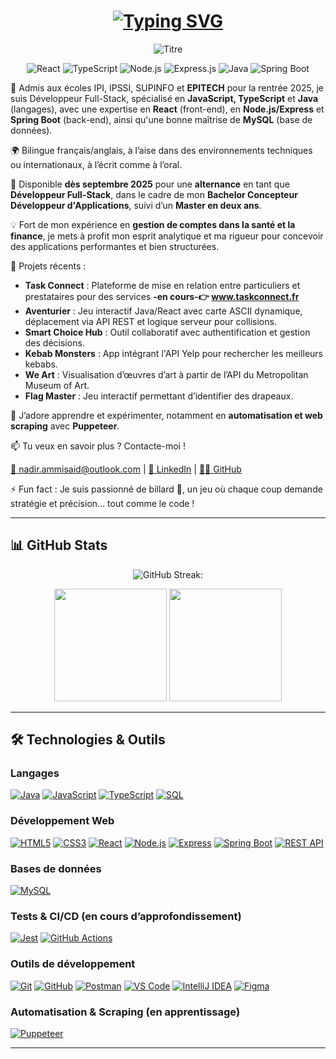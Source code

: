 <h1 align="center">
  <a href="https://git.io/typing-svg">
    <img src="https://readme-typing-svg.herokuapp.com?font=Fira+Code&size=30&duration=3000&pause=1000&color=ad9e76&center=true&width=600&lines=Hello+World!+👋;I'm+Nadir;+Full+Stack+Web+Developer;Ready+to+build,+learn+and+grow+🚀;Passionate+about+code+💻" alt="Typing SVG" />
  </a>
</h1>

<p align="center">
  <img src="https://img.shields.io/badge/Nadir%20Ammi--Said-Full--Stack%20Web%20Developer-blue?style=for-the-badge&logo=react" alt="Titre">
</p>

<p align="center">
  <img src="https://img.shields.io/badge/React-%2361DAFB?style=for-the-badge&logo=react&logoColor=black" alt="React">
  <img src="https://img.shields.io/badge/TypeScript-%233178C6?style=for-the-badge&logo=typescript&logoColor=white" alt="TypeScript">
  <img src="https://img.shields.io/badge/Node.js-%23339933?style=for-the-badge&logo=node.js&logoColor=white" alt="Node.js">
  <img src="https://img.shields.io/badge/Express.js-000000?style=for-the-badge&logo=express&logoColor=white" alt="Express.js">
  <img src="https://img.shields.io/badge/Java-%23ED8B00?style=for-the-badge&logo=java&logoColor=white" alt="Java">
  <img src="https://img.shields.io/badge/Spring_Boot-6DB33F?style=for-the-badge&logo=spring-boot&logoColor=white" alt="Spring Boot">
  
</p>

🔭 Admis aux écoles IPI, IPSSI, SUPINFO et **EPITECH** pour la rentrée 2025, je suis Développeur Full-Stack, spécialisé en **JavaScript, TypeScript** et **Java** (langages), avec une expertise en **React** (front-end), en **Node.js/Express** et **Spring Boot** (back-end), ainsi qu'une bonne maîtrise de **MySQL** (base de données).

🌍 Bilingue français/anglais, à l’aise dans des environnements techniques ou internationaux, à l’écrit comme à l’oral.

🔎 Disponible **dès septembre 2025** pour une **alternance** en tant que **Développeur Full-Stack**, dans le cadre de mon **Bachelor Concepteur Développeur d'Applications**, suivi d’un **Master en deux ans**.

💡 Fort de mon expérience en **gestion de comptes dans la santé et la finance**, je mets à profit mon esprit analytique et ma rigueur pour concevoir des applications performantes et bien structurées.

🚀 Projets récents :
- **Task Connect** : Plateforme de mise en relation entre particuliers et prestataires pour des services **-en cours-👉 www.taskconnect.fr**
- **Aventurier** : Jeu interactif Java/React avec carte ASCII dynamique, déplacement via API REST et logique serveur pour collisions.
- **Smart Choice Hub** : Outil collaboratif avec authentification et gestion des décisions.
- **Kebab Monsters** : App intégrant l'API Yelp pour rechercher les meilleurs kebabs.
- **We Art** : Visualisation d’œuvres d’art à partir de l’API du Metropolitan Museum of Art.
- **Flag Master** : Jeu interactif permettant d’identifier des drapeaux.

🌱 J’adore apprendre et expérimenter, notamment en **automatisation et web scraping** avec **Puppeteer**.


📫 Tu veux en savoir plus ? Contacte-moi !

[📩 nadir.ammisaid@outlook.com](mailto:nadir.ammisaid@outlook.com) | [💼 LinkedIn](https://www.linkedin.com/in/nadir-ammisaid/) | [👨‍💻 GitHub](https://github.com/nadir-ammisaid)

⚡ Fun fact : Je suis passionné de billard 🎱, un jeu où chaque coup demande stratégie et précision… tout comme le code !

---

## 📊 GitHub Stats
<div align="center">
  
  ![GitHub Streak:](https://nirzak-streak-stats.vercel.app?user=nadir-ammisaid&theme=default)
  
</div>

<div align="center">
  
  <img height="180em" src="https://github-readme-stats.vercel.app/api?username=nadir-ammisaid&show_icons=true&theme=default" />
  
  <img height="180em" src="https://github-readme-stats.vercel.app/api/top-langs/?username=nadir-ammisaid&layout=compact&theme=default" />
  
</div>




---

## 🛠️ Technologies & Outils

### **Langages**  
[![Java](https://img.shields.io/badge/-Java-ED8B00?style=flat-square&logo=java&logoColor=white)](https://www.java.com/)
[![JavaScript](https://img.shields.io/badge/-JavaScript-F7DF1E?style=flat-square&logo=javascript&logoColor=black)](https://developer.mozilla.org/fr/docs/Web/JavaScript)
[![TypeScript](https://img.shields.io/badge/-TypeScript-3178C6?style=flat-square&logo=typescript&logoColor=white)](https://www.typescriptlang.org/)
[![SQL](https://img.shields.io/badge/-SQL-4479A1?style=flat-square&logo=postgresql&logoColor=white)](https://fr.wikipedia.org/wiki/Structured_Query_Language)

### **Développement Web**  
[![HTML5](https://img.shields.io/badge/-HTML5-E34F26?style=flat-square&logo=html5&logoColor=white)](https://developer.mozilla.org/fr/docs/Web/HTML)
[![CSS3](https://img.shields.io/badge/-CSS3-1572B6?style=flat-square&logo=css3&logoColor=white)](https://developer.mozilla.org/fr/docs/Web/CSS)
[![React](https://img.shields.io/badge/-React-61DAFB?style=flat-square&logo=react&logoColor=black)](https://fr.reactjs.org/)
[![Node.js](https://img.shields.io/badge/-Node.js-339933?style=flat-square&logo=node.js&logoColor=white)](https://nodejs.org/fr)
[![Express](https://img.shields.io/badge/-Express-000000?style=flat-square&logo=express&logoColor=white)](https://expressjs.com/fr/)
[![Spring Boot](https://img.shields.io/badge/-Spring%20Boot-6DB33F?style=flat-square&logo=spring-boot&logoColor=white)](https://spring.io/projects/spring-boot)
[![REST API](https://img.shields.io/badge/-API%20REST-006400?style=flat-square&logo=cloudflare&logoColor=white)](https://restfulapi.net/)

### **Bases de données**  
[![MySQL](https://img.shields.io/badge/-MySQL-4479A1?style=flat-square&logo=mysql&logoColor=white)](https://www.mysql.com/)

### **Tests & CI/CD (en cours d’approfondissement)**  
[![Jest](https://img.shields.io/badge/-Jest-C21325?style=flat-square&logo=jest&logoColor=white)](https://jestjs.io/)
[![GitHub Actions](https://img.shields.io/badge/-GitHub%20Actions-2088FF?style=flat-square&logo=github-actions&logoColor=white)](https://github.com/features/actions)

### **Outils de développement**  
[![Git](https://img.shields.io/badge/-Git-F05032?style=flat-square&logo=git&logoColor=white)](https://git-scm.com/)
[![GitHub](https://img.shields.io/badge/-GitHub-181717?style=flat-square&logo=github&logoColor=white)](https://github.com/nadir-ammisaid)
[![Postman](https://img.shields.io/badge/-Postman-FF6C37?style=flat-square&logo=postman&logoColor=white)](https://www.postman.com/)
[![VS Code](https://img.shields.io/badge/-VSCode-007ACC?style=flat-square&logo=visual-studio-code&logoColor=white)](https://code.visualstudio.com/)
[![IntelliJ IDEA](https://img.shields.io/badge/-IntelliJ%20IDEA-000000?style=flat-square&logo=intellij-idea&logoColor=white)](https://www.jetbrains.com/idea/)
[![Figma](https://img.shields.io/badge/-Figma-F24E1E?style=flat-square&logo=figma&logoColor=white)](https://figma.com/)

### **Automatisation & Scraping (en apprentissage)**  
[![Puppeteer](https://img.shields.io/badge/-Puppeteer-40B5A4?style=flat-square&logo=puppeteer&logoColor=white)](https://pptr.dev/)

-------------------

<!-- commented!!!
## 🛠️ Technologies & Outils

**Langages** : Java · JavaScript · TypeScript · SQL  
**Développement Web** : HTML5 · CSS3 · React · Node.js · Express · Spring Boot · API REST  
**Bases de données** : MySQL  
**Tests & CI/CD** (en cours d’approfondissement) : Jest · GitHub Actions (CI/CD)  
**Outils de développement** : Git · GitHub · Postman · VS Code · IntelliJ IDEA · Figma  
**Automatisation & Scraping** : Puppeteer  
**Soft Skills** : Autonomie · Rigueur · Travail en équipe · Communication · Résolution de problèmes  
**Méthodologies** : Agile · Scrum · Revues de code · Sprints

![GitHub Activity Graph](https://github-readme-activity-graph.vercel.app/graph?username=nadir-ammisaid&theme=github-compact)

<p align="center">
  <img src="https://komarev.com/ghpvc/?username=nadir-ammisaid&color=ad9e76&style=flat-square&label=Profile+Views" alt="Profile Views">
</p>
-->
